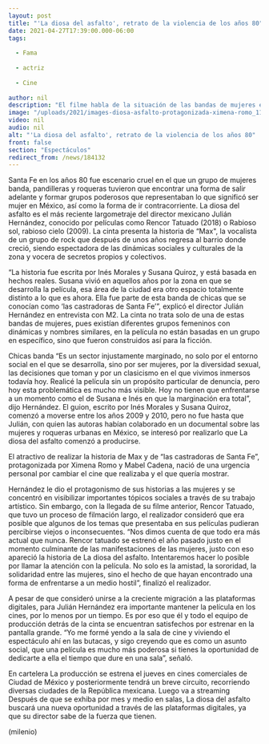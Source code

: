 ```yaml
---
layout: post
title: "'La diosa del asfalto', retrato de la violencia de los años 80"
date: 2021-04-27T17:39:00.000-06:00
tags:
  
  - Fama
  
  - actriz
  
  - Cine
  
author: nil
description: "El filme habla de la situación de las bandas de mujeres en el área de Santa Fe en CdMx "
image: "/uploads/2021/images-diosa-asfalto-protagonizada-ximena-romo_112_193_876_544.jpg"
video: nil
audio: nil
alt: "'La diosa del asfalto', retrato de la violencia de los años 80"
front: false
section: "Espectáculos"
redirect_from: /news/184132
---
```


Santa Fe en los años 80 fue escenario cruel en el que un grupo de mujeres banda, pandilleras y roqueras tuvieron que encontrar una forma de salir adelante y formar grupos poderosos que representaban lo que significó ser mujer en México, así como la forma de ir contracorriente. La diosa del asfalto es el más reciente largometraje del director mexicano Julián Hernández, conocido por películas como Rencor Tatuado (2018) o Rabioso sol, rabioso cielo (2009). La cinta presenta la historia de “Max", la vocalista de un grupo de rock que después de unos años regresa al barrio donde creció, siendo espectadora de las dinámicas sociales y culturales de la zona y vocera de secretos propios y colectivos. 

“La historia fue escrita por Inés Morales y Susana Quiroz, y está basada en hechos reales. Susana vivió en aquellos años por la zona en que se desarrolla la película, esa área de la ciudad era otro espacio totalmente distinto a lo que es ahora. Ella fue parte de esta banda de chicas que se conocían como ‘las castradoras de Santa Fe’”, explicó el director Julián Hernández en entrevista con M2. La cinta no trata solo de una de estas bandas de mujeres, pues existían diferentes grupos femeninos con dinámicas y nombres similares, en la película no están basadas en un grupo en específico, sino que fueron construidos así para la ficción. 

Chicas banda “Es un sector injustamente marginado, no solo por el entorno social en el que se desarrolla, sino por ser mujeres, por la diversidad sexual, las decisiones que toman y por un clasicismo en el que vivimos inmersos todavía hoy. Realicé la película sin un propósito particular de denuncia, pero hoy esta problemática es mucho más visible. Hoy no tienen que enfrentarse a un momento como el de Susana e Inés en que la marginación era total”, dijo Hernández. El guion, escrito por Inés Morales y Susana Quiroz, comenzó a moverse entre los años 2009 y 2010, pero no fue hasta que Julián, con quien las autoras habían colaborado en un documental sobre las mujeres y roqueras urbanas en México, se interesó por realizarlo que La diosa del asfalto comenzó a producirse. 

El atractivo de realizar la historia de Max y de “las castradoras de Santa Fe”, protagonizada por Ximena Romo y Mabel Cadena, nació de una urgencia personal por cambiar el cine que realizaba y el que quería mostrar.  

Hernández le dio el protagonismo de sus historias a las mujeres y se concentró en visibilizar importantes tópicos sociales a través de su trabajo artístico. Sin embargo, con la llegada de su filme anterior, Rencor Tatuado, que tuvo un proceso de filmación largo, el realizador consideró que era posible que algunos de los temas que presentaba en sus películas pudieran percibirse viejos o inconsecuentes. “Nos dimos cuenta de que todo era más actual que nunca. Rencor tatuado se estrenó el año pasado justo en el momento culminante de las manifestaciones de las mujeres, justo con eso apareció la historia de La diosa del asfalto. Intentaremos hacer lo posible por llamar la atención con la película. No solo es la amistad, la sororidad, la solidaridad entre las mujeres, sino el hecho de que hayan encontrado una forma de enfrentarse a un medio hostil”, finalizó el realizador. 

A pesar de que consideró unirse a la creciente migración a las plataformas digitales, para Julián Hernández era importante mantener la película en los cines, por lo menos por un tiempo. Es por eso que él y todo el equipo de producción detrás de la cinta se encuentran satisfechos por estrenar en la pantalla grande. “Yo me formé yendo a la sala de cine y viviendo el espectáculo ahí en las butacas, y sigo creyendo que es como un asunto social, que una película es mucho más poderosa si tienes la oportunidad de dedicarte a ella el tiempo que dure en una sala”, señaló. 

En cartelera La producción se estrena el jueves en cines comerciales de Ciudad de México y posteriormente tendrá un breve circuito, recorriendo diversas ciudades de la República mexicana. Luego va a streaming Después de que se exhiba por mes y medio en salas, La diosa del asfalto buscará una nueva oportunidad a través de las plataformas digitales, ya que su director sabe de la fuerza que tienen. 

(milenio)